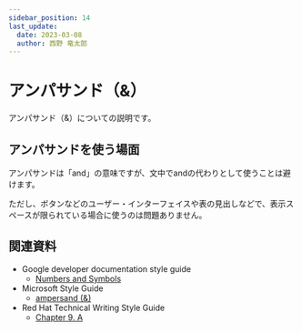 ```yaml
---
sidebar_position: 14
last_update:
  date: 2023-03-08
  author: 西野 竜太郎
---
```


# アンパサンド（&）

アンパサンド（&）についての説明です。

## アンパサンドを使う場面

アンパサンドは「and」の意味ですが、文中でandの代わりとして使うことは避けます。

ただし、ボタンなどのユーザー・インターフェイスや表の見出しなどで、表示スペースが限られている場合に使うのは問題ありません。

## 関連資料

- Google developer documentation style guide
    - [Numbers and Symbols](https://developers.google.com/style/word-list?hl=en#letter-number)
- Microsoft Style Guide
    - [ampersand (&)](https://learn.microsoft.com/en-us/style-guide/a-z-word-list-term-collections/a/ampersand)
- Red Hat Technical Writing Style Guide
    - [Chapter 9. A](https://stylepedia.net/style/6.0/#a0-9)